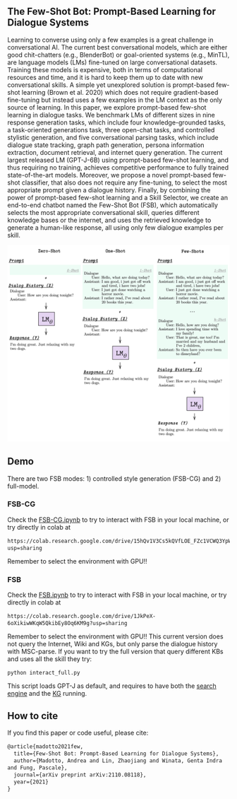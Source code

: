 ## The Few-Shot Bot: Prompt-Based Learning for Dialogue Systems

Learning to converse using only a few examples is a great challenge in conversational AI. The current best conversational models, which are either good chit-chatters (e.g., BlenderBot) or goal-oriented systems (e.g., MinTL), are language models (LMs) fine-tuned on large conversational datasets. Training these models is expensive, both in terms of computational resources and time, and it is hard to keep them up to date with new conversational skills. A simple yet unexplored solution is prompt-based few-shot learning (Brown et al. 2020) which does not require gradient-based fine-tuning but instead uses a few examples in the LM context as the only source of learning. In this paper, we explore prompt-based few-shot learning in dialogue tasks. We benchmark LMs of different sizes in nine response generation tasks, which include four knowledge-grounded tasks, a task-oriented generations task, three open-chat tasks, and controlled stylistic generation, and five conversational parsing tasks, which include dialogue state tracking, graph path generation, persona information extraction, document retrieval, and internet query generation. The current largest released LM (GPT-J-6B) using prompt-based few-shot learning, and thus requiring no training, achieves competitive performance to fully trained state-of-the-art models. Moreover, we propose a novel prompt-based few-shot classifier, that also does not require any fine-tuning, to select the most appropriate prompt given a dialogue history. Finally, by combining the power of prompt-based few-shot learning and a Skill Selector, we create an end-to-end chatbot named the Few-Shot Bot (FSB), which automatically selects the most appropriate conversational skill, queries different knowledge bases or the internet, and uses the retrieved knowledge to generate a human-like response, all using only few dialogue examples per skill.

![](main_figure.png)

## Demo
There are two FSB modes: 1) controlled style generation (FSB-CG) and 2) full-model. 

### FSB-CG 
Check the [FSB-CG.ipynb](https://github.com/andreamad8/FSB/blob/main/FSB-CG.ipynb) to try to interact with FSB in your local machine, or try directly in colab at 
```
https://colab.research.google.com/drive/15hQv1V3Cs5kQVfLOE_FZc1VCWQ3YpWVd?usp=sharing
```
Remember to select the environment with GPU!! 

### FSB 
Check the [FSB.ipynb](https://github.com/andreamad8/FSB/blob/main/FSB.ipynb) to try to interact with FSB in your local machine, or try directly in colab at 
```
https://colab.research.google.com/drive/1JkPeX-6oXikiwWKqW5QkibEy8Oq6KM9g?usp=sharing
```
Remember to select the environment with GPU!! This current version does not query the Internet, Wiki and KGs, but only parse the dialogue history with MSC-parse. If you want to try the full version that query different KBs and uses all the skill they try:
```
python interact_full.py
```
This script loads GPT-J as default, and requires to have both the [search engine](https://github.com/andreamad8/FSB/tree/main/retrievers) and the [KG](https://github.com/HLTCHKUST/adapterbot/tree/main/retriever/graphdb) running. 

## How to cite
If you find this paper or code useful, please cite:

```
@article{madotto2021few,
  title={Few-Shot Bot: Prompt-Based Learning for Dialogue Systems},
  author={Madotto, Andrea and Lin, Zhaojiang and Winata, Genta Indra and Fung, Pascale},
  journal={arXiv preprint arXiv:2110.08118},
  year={2021}
}
```

